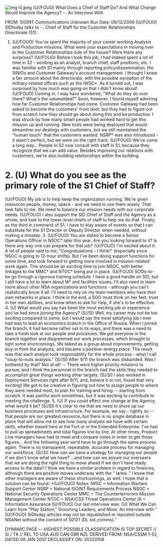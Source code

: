 ![img-0.jpeg](img-0.jpeg)
(U//FOUO) What Does a Chief of Staff Do? And What Change Would Improve the Agency? -- An Interview With

FROM: SIGINT Communications
Unknown
Run Date: 06/12/2006
(U//FOUO) SIDtoday talks to $\square$ , Chief of Staff for the Customer Relationships Directorate (S1):

1. (U//FOUO) You've spent the majority of your career working Analysis and Production missions. What were your expectations in moving over to the Customer Relationships side of the house? Were there any surprises?
(U//FOUO) Before I took this job, I had indeed spent a lot of time in S2 - working as an analyst, branch chief, staff positions, etc. I was familiar with S1 mainly through reporting policy/dissemination, the SINIOs and Customer Gateway's account management. I thought I knew a fair amount about the directorate, with the possible exception of the military-related offices such as the IWSC*. As it turned out, I was surprised by how much was going on that I didn't know about!
(U//FOUO) Coming in, I may have wondered, "What do they do over there? What's the valueadded?" Soon, however, I found myself admiring how far Customer Relationships had come. Customer Gateway had been asked to become the customers' front door, but they had to figure out from scratch how they should go about doing this and be productive. I was struck by how many smart people had worked hard to get this mission up and running. New tools were being deployed that would streamline our dealings with customers, but we still maintained the "human touch" that the customers wanted. NSRP* was also introduced - it wasn't perfect, but we were on the right track.
(U//FOUO) We've come a long way... People in S2 now consult with staff in S1, because they recognize that we can add value. Besides improving our relations with customers, we're also building relationships within the building.

# 2. (U) What do you see as the primary role of the S1 Chief of Staff? 

(U//FOUO) My job is to help keep the organization running. We're given resources people, money, space - and we need to use them wisely. That task falls to me. We need to balance our mission needs with our corporate needs.
(U//FOUO) I also support the SID Chief of Staff and the Agency as a whole, and look to the lower-level chiefs of staff to help me do that. Finally, as the third in command of S1, I have to stay aware of events so that I can substitute for the S1 Director or Deputy Director when needed, without making a misstep.
3. (U//FOUO) You are slated to become a Senior Operations Officer in NSOC* later this year. Are you looking forward to it? Is there any way one can prepare for that job?
(U//FOUO) I'm excited about it. A lot of people said to me, "Congratulations - I think!" (especially since NSOC is going to 12-hour shifts). But I've been doing support functions for some time, and look forward to getting more involved in mission-related work again. This should be an exciting time to join NSOC, with better linkages to the MMC* and NTOC* being put in place.
(U//FOUO) SOOs-to-be go through a rigorous training schedule. I have a good handle on SID, but I still have a lot to learn about IA* and facilities issues. I'll also need to learn more about other NSA organizations and functions - although you can't realistically know it all. I'll need to rely on my team members who have their own networks in place. I think in the end, a SOO must
think on her feet, trust in her own abilities, and know when to ask for help, if she's to be effective.
4. (U) What would you say has been the most exciting job or experience you've had since joining the Agency?
(S//SI) Well, my career may not be too exciting compared to some, but I would say the most satisfying job I ever had was to lead an economics branch in the Office of Russia. When I joined the branch, it had become rather set in its ways, and there was a need to take a fresh look at our people and processes. We got everyone in the branch together and diagrammed our work processes, which brought to light some shortcomings. We talked as a group about improvements, getting buy-in from the analysts, and became a positive-energy place. The result was that each analyst took responsibility for the whole process - what I call "soup-to-nuts analysis."
(S//SI) After 9/11 the branch was disbanded. Was I bothered by that? Not at all! -- There were higher priority missions to pursue, and I think the personnel in the branch had the skills they needed to accomplish great things working other targets.
(S//SI) I also worked in Deployment Services right after 9/11, and, believe it or not, found that very exciting! We got to be creative in figuring out how to assign people to where they were needed most, to plan for training and hiring -- starting from scratch. It was painful work sometimes, but it was exciting to contribute to meeting the challenge.
5. (U) If you could effect one change at the Agency, what would it be?
(S//SI) It's clear to me that we need to shore up our business processes and infrastructure. For example, we say - rightly so -- that people are our greatest resource, but there is no single database in place that will allow me to see how many analysts we have with certain skills, whether based here at the Fort or in the Extended Enterprise. I've had to pull up spreadsheets and total figures line by line. At other times, Product Line managers have had to meet and compare notes in order to get those figures... And the following year we'd have to go through the same process again. There is no transparent, repeatable, accurate process for managing our workforce.
(S//SI) How can we have a strategy for managing our people if we don't know what we have? ...and how can we assure our overseers that we are doing the right thing to move ahead if we don't have ready access to the data? I think we have a similar problem in regard to finances, although there are positive moves underway with the " lanes.." I know that other managers are aware of these shortcomings, as well. I hope that a solution can be found.
*(U//FOUO) Notes:
IWSC = Information Warfare Support Center
NSRP = National SIGINT Requirements Process
NSOC = National Security Operations Center
MMC = The Counterterrorism Mission Management Center
NTOC = NSA/CSS Threat Operations Center
IA = Information Assurance
(U//FOUO) Our last interview was: (U) What We Can Learn from "Play Station," Grooming Leaders, and More: An Interview with
"(U//FOUO) SIDtoday articles may not be republished or reposted outside NSANet without the consent of S0121 (DL sid_comms)."

DYNAMIC PAGE -- HIGHEST POSSIBLE CLASSIFICATION IS
TOP SECRET // SI / TK // REL TO USA AUS CAN GBR NZL
DERIVED FROM: NSA/CSSM 1-52, DATED 08 JAN 2007 DECLASSIFY ON: 20320108
